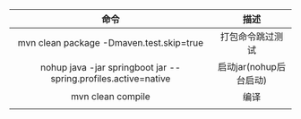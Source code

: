 | 命令 | 描述 |
| :---: | :---: |
| mvn clean package -Dmaven.test.skip=true | 打包命令跳过测试 |
| nohup java -jar springboot jar --spring.profiles.active=native | 启动jar\(nohup后台启动\) |
| mvn clean compile | 编译 |
|  |  |



